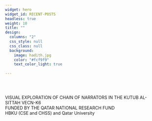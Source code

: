 ```yaml
---
widget: hero
widget_id: RECENT-POSTS
headless: true
weight: 10
title: ""
design:
  columns: "2"
  css_style: null
  css_class: null
  background:
    image: hadith.jpg
    color: "#fcf9f9"
    text_color_light: true
  
---
```

<br>

<br>

<!--StartFragment-->

VISUAL EXPLORATION OF CHAIN OF NARRATORS IN THE KUTUB 
AL-SITTAH VECN-K6
<br>
FUNDED BY THE QATAR NATIONAL RESEARCH  FUND
<br>
HBKU (CSE and CHSS) and Qatar University

<!--EndFragment-->
